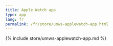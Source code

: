 ```yaml
---
title: Apple Watch app
type: app
lang: fr
permalink: /fr/store/umws-applewatch-app.html
---
```


{% include store/umws-applewatch-app.md %}
